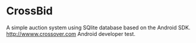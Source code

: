 # CrossBid
A simple auction system using SQlite database based on the Android SDK.<br>
http://wwww.crossover.com Android developer test.
